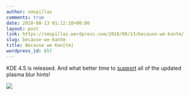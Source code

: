 ```yaml
---
author: smspillaz
comments: true
date: 2010-08-13 01:12:18+00:00
layout: post
link: https://smspillaz.wordpress.com/2010/08/13/because-we-kantm/
slug: because-we-kantm
title: Because we Kan[tm]
wordpress_id: 657
---
```


KDE 4.5 is released. And what better time to [support](http://git.compiz.org/compiz/plugins/kdecompat/commit/?id=812d2e4429d8f116590d23a409328b155b101568) all of the updated plasma blur hints!

![](http://kde.org/announcements/4.5/images/kde45-small.png)
